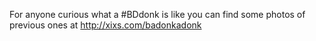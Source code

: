 For anyone curious what a #BDdonk is like you can find some photos of previous ones at http://xixs.com/badonkadonk